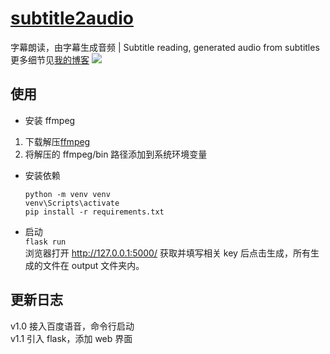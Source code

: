 # [subtitle2audio](https://github.com/kizx/subtitle2audio)

字幕朗读，由字幕生成音频 | Subtitle reading, generated audio from subtitles  
更多细节见[我的博客](https://www.2bboy.com/archives/151.html)
![](https://pan.2bboy.com/img/2020/02/0217145126.jpg)

## 使用

- 安装 ffmpeg

1. 下载解压[ffmpeg](https://ffmpeg.zeranoe.com/builds/)
2. 将解压的 ffmpeg/bin 路径添加到系统环境变量

- 安装依赖

  ```
  python -m venv venv
  venv\Scripts\activate
  pip install -r requirements.txt
  ```

- 启动  
  `flask run`  
   浏览器打开 http://127.0.0.1:5000/ 获取并填写相关 key 后点击生成，所有生成的文件在 output 文件夹内。

## 更新日志

v1.0 接入百度语音，命令行启动  
v1.1 引入 flask，添加 web 界面
